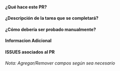 #### ¿Qué hace este PR?

#### ¿Descripción de la tarea que se completará?

#### ¿Cómo debería ser probado manualmente?

#### Informacion Adicional

#### ISSUES asociados al PR

*Nota: Agregar/Remover campos según sea necesario*